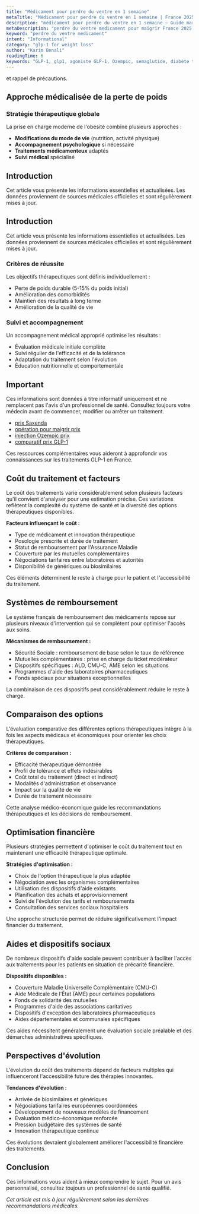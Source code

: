 ```yaml
---
title: "Médicament pour perdre du ventre en 1 semaine"
metaTitle: "Médicament pour perdre du ventre en 1 semaine | France 2025"
description: "médicament pour perdre du ventre en 1 semaine — Guide marché français."
metaDescription: "perdre du ventre medicament pour maigrir France 2025 : efficacité, témoignages, prescription médicale. Guide perte de poids GLP-1."
keyword: "perdre du ventre medicament"
intent: "Informational"
category: "glp-1 for weight loss"
author: "Karim Benali"
readingTime: 6
keywords: "GLP-1, glp1, agoniste GLP-1, Ozempic, semaglutide, diabète type 2, Wegovy"
---
```


et rappel de précautions.

## Approche médicalisée de la perte de poids

### Stratégie thérapeutique globale
La prise en charge moderne de l'obésité combine plusieurs approches :

- **Modifications du mode de vie** (nutrition, activité physique)
- **Accompagnement psychologique** si nécessaire
- **Traitements médicamenteux** adaptés
- **Suivi médical** spécialisé




## Introduction

Cet article vous présente les informations essentielles et actualisées. Les données proviennent de sources médicales officielles et sont régulièrement mises à jour.

## Introduction

Cet article vous présente les informations essentielles et actualisées. Les données proviennent de sources médicales officielles et sont régulièrement mises à jour.

### Critères de réussite
Les objectifs thérapeutiques sont définis individuellement :
- Perte de poids durable (5-15% du poids initial)
- Amélioration des comorbidités
- Maintien des résultats à long terme
- Amélioration de la qualité de vie

### Suivi et accompagnement
Un accompagnement médical approprié optimise les résultats :
- Évaluation médicale initiale complète
- Suivi régulier de l'efficacité et de la tolérance
- Adaptation du traitement selon l'évolution
- Éducation nutritionnelle et comportementale

## Important

 Ces informations sont données à titre informatif uniquement et ne remplacent pas l'avis d'un professionnel de santé. Consultez toujours votre médecin avant de commencer, modifier ou arrêter un traitement.

- [prix Saxenda](../medicaments-glp1/saxenda-prix/)
- [opération pour maigrir prix](../glp1-cout/operation-pour-maigrir-prix/)
- [injection Ozempic prix](../medicaments-glp1/ozempic-injection-prix/)
- [comparatif prix GLP-1](../glp1-cout/wegovy-prix-pharmacie/)

Ces ressources complémentaires vous aideront à approfondir vos connaissances sur les traitements GLP-1 en France.

## Coût du traitement et facteurs
Le coût des traitements varie considérablement selon plusieurs facteurs qu'il convient d'analyser pour une estimation précise. Ces variations reflètent la complexité du système de santé et la diversité des options thérapeutiques disponibles.

**Facteurs influençant le coût :**
- Type de médicament et innovation thérapeutique
- Posologie prescrite et durée de traitement
- Statut de remboursement par l'Assurance Maladie
- Couverture par les mutuelles complémentaires
- Négociations tarifaires entre laboratoires et autorités
- Disponibilité de génériques ou biosimilaires

Ces éléments déterminent le reste à charge pour le patient et l'accessibilité du traitement.

## Systèmes de remboursement
Le système français de remboursement des médicaments repose sur plusieurs niveaux d'intervention qui se complètent pour optimiser l'accès aux soins.

**Mécanismes de remboursement :**
- Sécurité Sociale : remboursement de base selon le taux de référence
- Mutuelles complémentaires : prise en charge du ticket modérateur
- Dispositifs spécifiques : ALD, CMU-C, AME selon les situations
- Programmes d'aide des laboratoires pharmaceutiques
- Fonds spéciaux pour situations exceptionnelles

La combinaison de ces dispositifs peut considérablement réduire le reste à charge.

## Comparaison des options
L'évaluation comparative des différentes options thérapeutiques intègre à la fois les aspects médicaux et économiques pour orienter les choix thérapeutiques.

**Critères de comparaison :**
- Efficacité thérapeutique démontrée
- Profil de tolérance et effets indésirables
- Coût total du traitement (direct et indirect)
- Modalités d'administration et observance
- Impact sur la qualité de vie
- Durée de traitement nécessaire

Cette analyse médico-économique guide les recommandations thérapeutiques et les décisions de remboursement.

## Optimisation financière
Plusieurs stratégies permettent d'optimiser le coût du traitement tout en maintenant une efficacité thérapeutique optimale.

**Stratégies d'optimisation :**
- Choix de l'option thérapeutique la plus adaptée
- Négociation avec les organismes complémentaires
- Utilisation des dispositifs d'aide existants
- Planification des achats et approvisionnement
- Suivi de l'évolution des tarifs et remboursements
- Consultation des services sociaux hospitaliers

Une approche structurée permet de réduire significativement l'impact financier du traitement.

## Aides et dispositifs sociaux
De nombreux dispositifs d'aide sociale peuvent contribuer à faciliter l'accès aux traitements pour les patients en situation de précarité financière.

**Dispositifs disponibles :**
- Couverture Maladie Universelle Complémentaire (CMU-C)
- Aide Médicale de l'État (AME) pour certaines populations
- Fonds de solidarité des mutuelles
- Programmes d'aide des associations caritatives
- Dispositifs d'exception des laboratoires pharmaceutiques
- Aides départementales et communales spécifiques

Ces aides nécessitent généralement une évaluation sociale préalable et des démarches administratives spécifiques.

## Perspectives d'évolution
L'évolution du coût des traitements dépend de facteurs multiples qui influenceront l'accessibilité future des thérapies innovantes.

**Tendances d'évolution :**
- Arrivée de biosimilaires et génériques
- Négociations tarifaires européennes coordonnées
- Développement de nouveaux modèles de financement
- Évaluation médico-économique renforcée
- Pression budgétaire des systèmes de santé
- Innovation thérapeutique continue

Ces évolutions devraient globalement améliorer l'accessibilité financière des traitements.

## Conclusion

Ces informations vous aident à mieux comprendre le sujet. Pour un avis personnalisé, consultez toujours un professionnel de santé qualifié.

*Cet article est mis à jour régulièrement selon les dernières recommandations médicales.*